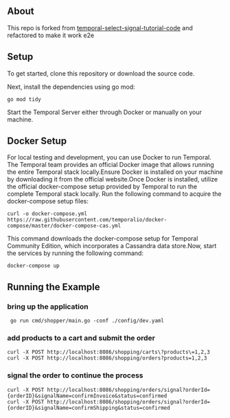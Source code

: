 ## About

This repo is forked from [temporal-select-signal-tutorial-code](https://github.com/unijad/temporal-select-signal-tutorial-code) and refactored to make it work e2e

## Setup

To get started, clone this repository or download the source code.

Next, install the dependencies using go mod:

`go mod tidy`

Start the Temporal Server either through Docker or manually on your machine.

## Docker Setup

For local testing and development, you can use Docker to run Temporal. The Temporal team provides an official Docker image that allows running the entire Temporal stack locally.Ensure Docker is installed on your machine by downloading it from the official website.Once Docker is installed, utilize the official docker-compose setup provided by Temporal to run the complete Temporal stack locally. Run the following command to acquire the docker-compose setup files:

`curl -o docker-compose.yml https://raw.githubusercontent.com/temporalio/docker-compose/master/docker-compose-cas.yml`

This command downloads the docker-compose setup for Temporal Community Edition, which incorporates a Cassandra data store.Now, start the services by running the following command:

`docker-compose up`

## Running the Example

### bring up the application
```shell
 go run cmd/shopper/main.go -conf ./config/dev.yaml
```

### add products to a cart and submit the order
```shell
curl -X POST http://localhost:8086/shopping/carts\?products\=1,2,3
curl -X POST http://localhost:8086/shopping/orders?products=1,2,3
```

### signal the order to continue the process 
```shell
curl -X POST http://localhost:8086/shopping/orders/signal?orderId={orderID}&signalName=confirmInvoice&status=confirmed
curl -X POST http://localhost:8086/shopping/orders/signal?orderId={orderID}&signalName=confirmShipping&status=confirmed
```
